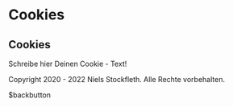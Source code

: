 # Cookies

## Cookies

Schreibe hier Deinen Cookie - Text!

Copyright 2020 - 2022 Niels Stockfleth. Alle Rechte vorbehalten.

$backbutton
